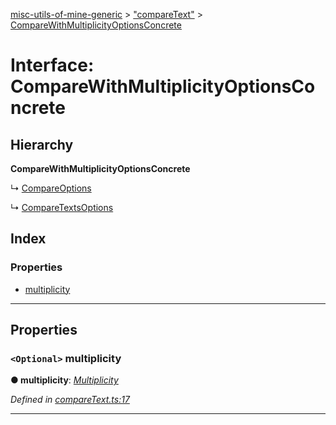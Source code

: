 [misc-utils-of-mine-generic](../README.md) > ["compareText"](../modules/_comparetext_.md) > [CompareWithMultiplicityOptionsConcrete](../interfaces/_comparetext_.comparewithmultiplicityoptionsconcrete.md)

# Interface: CompareWithMultiplicityOptionsConcrete

## Hierarchy

**CompareWithMultiplicityOptionsConcrete**

↳  [CompareOptions](_comparetext_.compareoptions.md)

↳  [CompareTextsOptions](_comparetext_.comparetextsoptions.md)

## Index

### Properties

* [multiplicity](_comparetext_.comparewithmultiplicityoptionsconcrete.md#multiplicity)

---

## Properties

<a id="multiplicity"></a>

### `<Optional>` multiplicity

**● multiplicity**: *[Multiplicity](../modules/_comparetext_.md#multiplicity)*

*Defined in [compareText.ts:17](https://github.com/cancerberoSgx/misc-utils-of-mine/blob/06942b5/misc-utils-of-mine-generic/src/compareText.ts#L17)*

___


